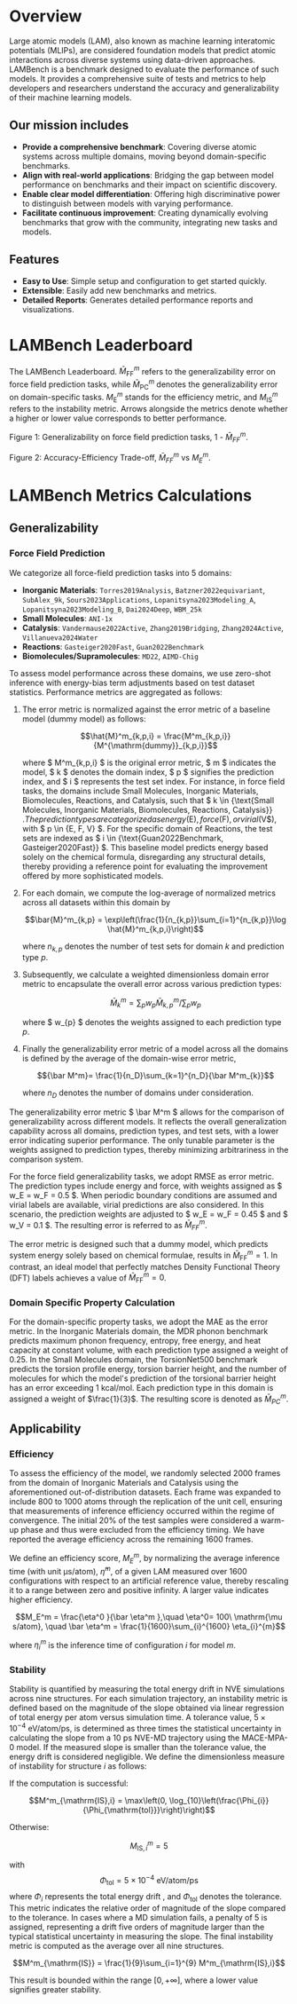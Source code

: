 # Overview

Large atomic models (LAM), also known as machine learning interatomic potentials (MLIPs), are considered foundation models that predict atomic interactions across diverse systems using data-driven approaches. LAMBench is a benchmark designed to evaluate the performance of such models. It provides a comprehensive suite of tests and metrics to help developers and researchers understand the accuracy and generalizability of their machine learning models.

## Our mission includes

- **Provide a comprehensive benchmark**: Covering diverse atomic systems across multiple domains, moving beyond domain-specific benchmarks.
- **Align with real-world applications**: Bridging the gap between model performance on benchmarks and their impact on scientific discovery.
- **Enable clear model differentiation**: Offering high discriminative power to distinguish between models with varying performance.
- **Facilitate continuous improvement**: Creating dynamically evolving benchmarks that grow with the community, integrating new tasks and models.

## Features

- **Easy to Use**: Simple setup and configuration to get started quickly.
- **Extensible**: Easily add new benchmarks and metrics.
- **Detailed Reports**: Generates detailed performance reports and visualizations.

# LAMBench Leaderboard

The LAMBench Leaderboard.
$\bar M^m_{\mathrm{FF}}$ refers to the generalizability error on force field prediction tasks, while $\bar M^m_{\mathrm{PC}}$ denotes the generalizability error on domain-specific tasks.
$M_{\mathrm{E}}^m$ stands for the efficiency metric, and $M^m_{\mathrm{IS}}$ refers to the instability metric. Arrows alongside the metrics denote whether a higher or lower value corresponds to better performance.

<!-- radar plot -->
Figure 1: Generalizability on force field prediction tasks, 1 - $\bar{M}^m_{FF}$.
<!-- scatter plot -->
Figure 2: Accuracy-Efficiency Trade-off, $\bar{M}^m_{FF}$ vs $M_E^m$.

# LAMBench Metrics Calculations

## Generalizability

### Force Field Prediction

We categorize all force-field prediction tasks into 5 domains:

- **Inorganic Materials**: `Torres2019Analysis`, `Batzner2022equivariant`, `SubAlex_9k`, `Sours2023Applications`, `Lopanitsyna2023Modeling_A`, `Lopanitsyna2023Modeling_B`, `Dai2024Deep`, `WBM_25k`
- **Small Molecules**: `ANI-1x`
- **Catalysis**: `Vandermause2022Active`, `Zhang2019Bridging`, `Zhang2024Active`, `Villanueva2024Water`
- **Reactions**: `Gasteiger2020Fast`, `Guan2022Benchmark`
- **Biomolecules/Supramolecules**: `MD22`, `AIMD-Chig`

To assess model performance across these domains, we use zero-shot inference with energy-bias term adjustments based on test dataset statistics. Performance metrics are aggregated as follows:

1. The error metric is normalized against the error metric of a baseline model (dummy model) as follows:

    $$\hat{M}^m_{k,p,i} = \frac{M^m_{k,p,i}}{M^{\mathrm{dummy}}_{k,p,i}}$$

    where $ M^m_{k,p,i} $ is the original error metric, $ m $ indicates the model, $ k $ denotes the domain index, $ p $ signifies the prediction index, and $ i $ represents the test set index.
    For instance, in force field tasks, the domains include Small Molecules, Inorganic Materials, Biomolecules, Reactions, and Catalysis, such that $ k \in \{\text{Small Molecules, Inorganic Materials, Biomolecules, Reactions, Catalysis}\} $. The prediction types are categorized as energy ($E$), force ($F$), or virial ($V$), with $ p \in \{E, F, V\} $.
    For the specific domain of Reactions, the test sets are indexed as $ i \in \{\text{Guan2022Benchmark, Gasteiger2020Fast}\} $. This baseline model predicts energy based solely on the chemical formula, disregarding any structural details, thereby providing a reference point for evaluating the improvement offered by more sophisticated models.

2. For each domain, we compute the log-average of normalized metrics across all datasets  within this domain by

    $$\bar{M}^m_{k,p} = \exp\left(\frac{1}{n_{k,p}}\sum_{i=1}^{n_{k,p}}\log \hat{M}^m_{k,p,i}\right)$$

    where $n_{k,p}$ denotes the number of test sets for domain $k$ and prediction type $p$.

3. Subsequently, we calculate a weighted dimensionless domain error metric to encapsulate the overall error across various prediction types:

    $$\bar{M}^m_{k}  = \sum_p w_{p} \bar{M}^m_{k,p} \Bigg/ \sum_p w_{p}$$

    where $ w_{p} $ denotes the weights assigned to each prediction type $p$.

4. Finally the generalizability error metric of a model across all the domains is defined by the average of the domain-wise error metric,

    $${\bar M^m}= \frac{1}{n_D}\sum_{k=1}^{n_D}{\bar M^m_{k}}$$

    where $n_D$ denotes the number of domains under consideration.

The generalizability error metric $ \bar M^m $ allows for the comparison of generalizability across different models.
It reflects the overall generalization capability across all domains, prediction types, and test sets, with a lower error indicating superior performance.
The only tunable parameter is the weights assigned to prediction types, thereby minimizing arbitrariness in the comparison system.

For the force field generalizability tasks, we adopt RMSE as error metric.
The prediction types include energy and force, with weights assigned as $ w_E = w_F = 0.5 $.
When periodic boundary conditions are assumed and virial labels are available, virial predictions are also considered.
In this scenario, the prediction weights are adjusted to $ w_E = w_F = 0.45 $ and $ w_V = 0.1 $.
The resulting error is referred to as $\bar M^{m}_{FF}$.

The error metric is designed such that a dummy model, which predicts system energy solely based on chemical formulae, results in $\bar{M}^m_{\mathrm{FF}}=1$.
In contrast, an ideal model that perfectly matches Density Functional Theory (DFT) labels achieves a value of $\bar{M}^m_{\mathrm{FF}}=0$.

### Domain Specific Property Calculation

For the domain-specific property tasks, we adopt the MAE as the error metric.
In the Inorganic Materials domain, the MDR phonon benchmark predicts maximum phonon
frequency, entropy, free energy, and heat capacity at constant volume, with each prediction type assigned a weight of 0.25.
In the Small Molecules domain, the TorsionNet500 benchmark predicts the torsion profile energy, torsion barrier height, and the number of molecules for which the model's prediction of the torsional barrier height has an error exceeding 1 kcal/mol.
Each prediction type in this domain is assigned a weight of $\frac{1}{3}$.
The resulting score is denoted as $\bar M^{m}_{PC}$.

## Applicability

### Efficiency

To assess the efficiency of the model, we randomly selected 2000 frames from the domain of Inorganic Materials and Catalysis using the aforementioned out-of-distribution datasets. Each frame was expanded to include 800 to 1000 atoms through the replication of the unit cell, ensuring that measurements of inference efficiency occurred within the regime of convergence. The initial 20% of the test samples were considered a warm-up phase and thus were excluded from the efficiency timing. We have reported the average efficiency across the remaining 1600 frames.

We define an efficiency score,  $M_E^m$, by normalizing the average inference time (with unit $\mathrm{\mu s/atom}$), $\bar \eta^m$, of a given LAM measured over 1600 configurations with respect to an artificial reference value, thereby rescaling it to a range between zero and positive infinity. A larger value indicates higher efficiency.

$$M_E^m = \frac{\eta^0 }{\bar \eta^m },\quad \eta^0= 100\  \mathrm{\mu s/atom}, \quad \bar \eta^m = \frac{1}{1600}\sum_{i}^{1600} \eta_{i}^{m}$$

where $\eta_{i}^{m}$ is the inference time of configuration $i$ for model $m$.

### Stability

Stability is quantified by measuring the total energy drift in NVE simulations across nine structures.
For each simulation trajectory, an instability metric is defined based on the magnitude of the slope obtained via linear regression of total energy per atom versus simulation time. A tolerance value, $5\times10^{-4} \ \mathrm{eV/atom/ps}$,  is determined as three times the statistical uncertainty in calculating the slope from a 10 ps NVE-MD trajectory using the MACE-MPA-0 model. If the measured slope is smaller than the tolerance value, the energy drift is considered negligible. We define the dimensionless measure of instability for structure $i$ as follows:

If the computation is successful:

$$M^m_{\mathrm{IS},i} = \max\left(0, \log_{10}\left(\frac{\Phi_{i}}{\Phi_{\mathrm{tol}}}\right)\right)$$

Otherwise:

$$M^m_{\mathrm{IS},i} = 5$$

with
$$\Phi_{\mathrm{tol}} = 5 \times 10^{-4} \ \mathrm{eV/atom/ps}$$
where $\Phi_i$ represents the total energy drift , and $\Phi_{\mathrm{tol}}$ denotes the tolerance.
This metric indicates the relative order of magnitude of the slope compared to the tolerance.
In cases where a MD simulation fails, a penalty of 5 is assigned, representing a drift five orders of magnitude larger than the typical statistical uncertainty in measuring the slope.
The final instability metric is computed as the average over all nine structures.

$$M^m_{\mathrm{IS}} = \frac{1}{9}\sum_{i=1}^{9} M^m_{\mathrm{IS},i}$$

This result is bounded within the range $[0, +\infty]$, where a lower value signifies greater stability.
